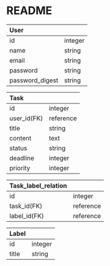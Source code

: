 # README


| User           |        |
|:---------------|:-------|
| id             | integer|
| name           | string |
| email          | string |
| password       | string |                    
| password_digest| string |                    




| Task        |          |
|:------------|:---------|
| id          | integer  |
| user_id(FK) | reference|
| title       | string   |
| content     | text     |
| status      | string   |
| deadline    | integer  |
| priority    | integer  |


| Task_label_relation |          |
|:--------------------|:---------|
| id                  | integer  |
| task_id(FK)         | reference|
| label_id(FK)        | reference|


|Label      |        |
|:----------|:-------|
| id        | integer|
| title     | string |
